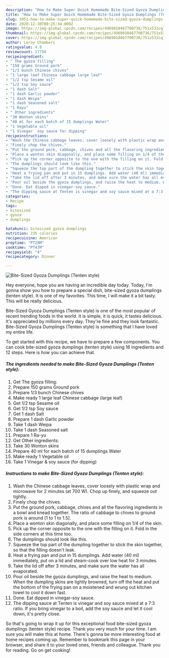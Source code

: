 ```yaml
---
description: "How to Make Super Quick Homemade Bite-Sized Gyoza Dumplings (Tenten style)"
title: "How to Make Super Quick Homemade Bite-Sized Gyoza Dumplings (Tenten style)"
slug: 3951-how-to-make-super-quick-homemade-bite-sized-gyoza-dumplings-tenten-style
date: 2020-12-30T00:25:34.009Z
image: https://img-global.cpcdn.com/recipes/4969010467700736/751x532cq70/bite-sized-gyoza-dumplings-tenten-style-recipe-main-photo.jpg
thumbnail: https://img-global.cpcdn.com/recipes/4969010467700736/751x532cq70/bite-sized-gyoza-dumplings-tenten-style-recipe-main-photo.jpg
cover: https://img-global.cpcdn.com/recipes/4969010467700736/751x532cq70/bite-sized-gyoza-dumplings-tenten-style-recipe-main-photo.jpg
author: Leroy Chambers
ratingvalue: 4.8
reviewcount: 17790
recipeingredient:
- " The gyoza filling"
- "150 grams Ground pork"
- "1/3 bunch Chinese chives"
- "1 large leaf Chinese cabbage large leaf"
- "1/2 tsp Sesame oil"
- "1/2 tsp Soy sauce"
- "1 dash Salt"
- "1 dash Garlic powder"
- "1 dash Weipa"
- "1 dash Seasoned salt"
- "1 Rayu"
- " Other ingredients"
- "30 Wonton skins"
- "40 ml for each batch of 15 dumplings Water"
- "1 Vegetable oil"
- "1 Vinegar  soy sauce for dipping"
recipeinstructions:
- "Wash the Chinese cabbage leaves, cover loosely with plastic wrap and microwave for 2 minutes (at 700 W). Chop up finely, and squeeze out tightly."
- "Finely chop the chives."
- "Put the ground pork, cabbage, chives and all the flavoring ingredients in a bowl and knead together. The ratio of cabbage to chives to ground pork is around [1 to 1 to 1.5]."
- "Place a wonton skin diagonally, and place some filling on 1/4 of the skin."
- "Pick up the corner opposite to the one with the filling on it. Fold in the side corners at this time too."
- "The dumplings should look like this."
- "Squeeze the top part of the dumpling together to stick the skin together, so that the filling doesn&#39;t leak."
- "Heat a frying pan and put in 15 dumplings. Add water (40 ml) immediately, put on a lid and steam-cook over low heat for 3 minutes."
- "Take the lid off after 3 minutes, and make sure the water has all evaporated."
- "Pour oil beside the gyoza dumplings, and raise the heat to medium. When the dumpling skins are lightly browned, turn off the heat and put the bottom of the frying pan on a moistened and wrung out kitchen towel to cool it down fast."
- "Done. Eat dipped in vinegar-soy sauce."
- "The dipping sauce at Tenten is vinegar and soy sauce mixed at a 7:3 ratio. If you bring vinegar to a boil, add the soy sauce and let it cool down, it&#39;s pretty close."
categories:
- Recipe
tags:
- bitesized
- gyoza
- dumplings

katakunci: bitesized gyoza dumplings 
nutrition: 235 calories
recipecuisine: American
preptime: "PT29M"
cooktime: "PT47M"
recipeyield: "4"
recipecategory: Dinner

---
```



![Bite-Sized Gyoza Dumplings (Tenten style)](https://img-global.cpcdn.com/recipes/4969010467700736/751x532cq70/bite-sized-gyoza-dumplings-tenten-style-recipe-main-photo.jpg)

Hey everyone, hope you are having an incredible day today. Today, I'm gonna show you how to prepare a special dish, bite-sized gyoza dumplings (tenten style). It is one of my favorites. This time, I will make it a bit tasty. This will be really delicious.

Bite-Sized Gyoza Dumplings (Tenten style) is one of the most popular of recent trending foods in the world. It is simple, it is quick, it tastes delicious. It's appreciated by millions every day. They're fine and they look fantastic. Bite-Sized Gyoza Dumplings (Tenten style) is something that I have loved my entire life.




To get started with this recipe, we have to prepare a few components. You can cook bite-sized gyoza dumplings (tenten style) using 16 ingredients and 12 steps. Here is how you can achieve that.

<!--inarticleads1-->

##### The ingredients needed to make Bite-Sized Gyoza Dumplings (Tenten style):

1. Get  The gyoza filling:
1. Prepare 150 grams Ground pork
1. Prepare 1/3 bunch Chinese chives
1. Make ready 1 large leaf Chinese cabbage (large leaf)
1. Get 1/2 tsp Sesame oil
1. Get 1/2 tsp Soy sauce
1. Get 1 dash Salt
1. Prepare 1 dash Garlic powder
1. Take 1 dash Weipa
1. Take 1 dash Seasoned salt
1. Prepare 1 Ra-yu
1. Get  Other ingredients:
1. Take 30 Wonton skins
1. Prepare 40 ml for each batch of 15 dumplings Water
1. Make ready 1 Vegetable oil
1. Take 1 Vinegar &amp; soy sauce (for dipping)




<!--inarticleads2-->

##### Instructions to make Bite-Sized Gyoza Dumplings (Tenten style):

1. Wash the Chinese cabbage leaves, cover loosely with plastic wrap and microwave for 2 minutes (at 700 W). Chop up finely, and squeeze out tightly.
1. Finely chop the chives.
1. Put the ground pork, cabbage, chives and all the flavoring ingredients in a bowl and knead together. The ratio of cabbage to chives to ground pork is around [1 to 1 to 1.5].
1. Place a wonton skin diagonally, and place some filling on 1/4 of the skin.
1. Pick up the corner opposite to the one with the filling on it. Fold in the side corners at this time too.
1. The dumplings should look like this.
1. Squeeze the top part of the dumpling together to stick the skin together, so that the filling doesn&#39;t leak.
1. Heat a frying pan and put in 15 dumplings. Add water (40 ml) immediately, put on a lid and steam-cook over low heat for 3 minutes.
1. Take the lid off after 3 minutes, and make sure the water has all evaporated.
1. Pour oil beside the gyoza dumplings, and raise the heat to medium. When the dumpling skins are lightly browned, turn off the heat and put the bottom of the frying pan on a moistened and wrung out kitchen towel to cool it down fast.
1. Done. Eat dipped in vinegar-soy sauce.
1. The dipping sauce at Tenten is vinegar and soy sauce mixed at a 7:3 ratio. If you bring vinegar to a boil, add the soy sauce and let it cool down, it&#39;s pretty close.




So that's going to wrap it up for this exceptional food bite-sized gyoza dumplings (tenten style) recipe. Thank you very much for your time. I am sure you will make this at home. There's gonna be more interesting food at home recipes coming up. Remember to bookmark this page in your browser, and share it to your loved ones, friends and colleague. Thank you for reading. Go on get cooking!
